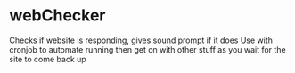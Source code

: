 # webChecker
Checks if website is responding, gives sound prompt if it does
Use with cronjob to automate running then get on with other stuff as you wait for the site to come back up
